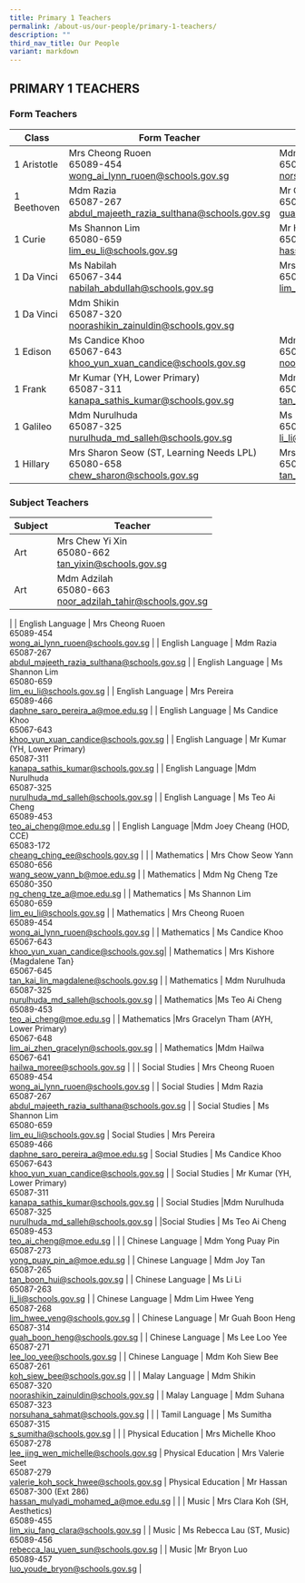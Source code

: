 ```yaml
---
title: Primary 1 Teachers
permalink: /about-us/our-people/primary-1-teachers/
description: ""
third_nav_title: Our People
variant: markdown
---
```

## PRIMARY 1 TEACHERS

### Form Teachers

| Class | Form Teacher | Form Teacher |
|---|---|---|
| 1 Aristotle | Mrs Cheong Ruoen <br>65089-454<br>[wong_ai_lynn_ruoen@schools.gov.sg](mailto:wong_ai_lynn_ruoen@schools.gov.sg) | Mdm Suhana<br>65087-323<br>[norsuhana_sahmat@schools.gov.sg](mailto:norsuhana_sahmat@schools.gov.sg) |
| 1 Beethoven | Mdm Razia<br>65087-267<br>[abdul_majeeth_razia_sulthana@schools.gov.sg](mailto:abdul_majeeth_razia_sulthana@schools.gov.sg) | Mr Guah Boon Heng<br>65087-314<br>[guah_boon_heng@schools.gov.sg](mailto:guah_boon_heng@schools.gov.sg) |
| 1 Curie |Ms Shannon Lim<br>65080-659<br>[lim_eu_li@schools.gov.sg](mailto:lim_eu_li@schools.gov.sg) | Mr Hassan<br>65087-300 (Ext 286)<br>[hassan_mulyadi_mohamed_a@moe.edu.sg](mailto:hassan_mulyadi_mohamed_a@moe.edu.sg) |
| 1 Da Vinci | Ms Nabilah<br>65067-344<br>[nabilah_abdullah@schools.gov.sg](mailto:nabilah_abdullah@schools.gov.sg) | Mrs Clara Koh (SH, Aesthetics)<br>65089-455<br>[lim_xiu_fang_clara@schools.gov.sg](mailto:lim_xiu_fang_clara@schools.gov.sg) |
| 1 Da Vinci | Mdm Shikin<br>65087-320<br>[noorashikin_zainuldin@schools.gov.sg](mailto:noorashikin_zainuldin@schools.gov.sg)
| 1 Edison | Ms Candice Khoo<br>65067-643<br>[khoo_yun_xuan_candice@schools.gov.sg](mailto:khoo_yun_xuan_candice@schools.gov.sg) | Mdm Adzilah<br>65080-663<br>[noor_adzilah_tahir@schools.gov.sg](mailto:noor_adzilah_tahir@schools.gov.sg) |
| 1 Frank |Mr Kumar (YH, Lower Primary)<br>65087-311<br>[kanapa_sathis_kumar@schools.gov.sg](mailto:kanapa_sathis_kumar@schools.gov.sg) | Mdm Joy Tan<br>65087-265<br>[tan_boon_hui@schools.gov.sg](mailto:tan_boon_hui@schools.gov.sg) |
| 1 Galileo | Mdm Nurulhuda<br>65087-325<br>[nurulhuda_md_salleh@schools.gov.sg](mailto:nurulhuda_md_salleh@schools.gov.sg)|Ms Li Li<br>65087-263<br>[li_li@schools.gov.sg](mailto:li_li@schools.gov.sg) |
| 1 Hillary |Mrs Sharon Seow (ST, Learning Needs LPL)<br>65080-658<br>[chew_sharon@schools.gov.sg](mailto:chew_sharon@schools.gov.sg) | Mrs Chew Yixin<br>65080-662<br>[tan_yixin@schools.gov.sg](mailto:tan_yixin@schools.gov.sg) |


### Subject Teachers

| Subject | Teacher |
|---|---|
| Art | Mrs Chew Yi Xin<br>65080-662<br>[tan\_yixin@schools.gov.sg](mailto:tan\_yixin@schools.gov.sg) |
| Art | Mdm Adzilah<br>65080-663<br>[noor_adzilah_tahir@schools.gov.sg](mailto:noor_adzilah_tahir@schools.gov.sg) 
|
| English Language | Mrs Cheong Ruoen <br>65089-454<br>[wong_ai_lynn_ruoen@schools.gov.sg](mailto:wong_ai_lynn_ruoen@schools.gov.sg) |
| English Language | Mdm Razia<br>65087-267<br>[abdul_majeeth_razia_sulthana@schools.gov.sg](mailto:abdul_majeeth_razia_sulthana@schools.gov.sg) |
| English Language | Ms Shannon Lim<br>65080-659<br>[lim_eu_li@schools.gov.sg](mailto:lim_eu_li@schools.gov.sg) |
| English Language | Mrs Pereira<br>65089-466<br>[daphne_saro_pereira_a@moe.edu.sg](mailto:daphne_saro_pereira_a@moe.edu.sg) |
| English Language | Ms Candice Khoo<br>65067-643<br>[khoo_yun_xuan_candice@schools.gov.sg](mailto:khoo_yun_xuan_candice@schools.gov.sg) |
| English Language | Mr Kumar (YH, Lower Primary)<br>65087-311<br>[kanapa_sathis_kumar@schools.gov.sg](mailto:kanapa_sathis_kumar@schools.gov.sg) |
| English Language |Mdm Nurulhuda<br>65087-325<br>[nurulhuda_md_salleh@schools.gov.sg](mailto:nurulhuda_md_salleh@schools.gov.sg) |
| English Language | Ms Teo Ai Cheng<br>65089-453<br> [teo_ai_cheng@moe.edu.sg](mailto:teo_ai_cheng@moe.edu.sg) | 
| English Language |Mdm Joey Cheang (HOD, CCE)<br>65083-172<br>[cheang_ching_ee@schools.gov.sg](mailto:cheang_ching_ee@schools.gov.sg) |
|
| Mathematics | Mrs Chow Seow Yann <br>65080-656<br>[wang_seow_yann_b@moe.edu.sg](mailto:wang_seow_yann_b@moe.edu.sg) |
| Mathematics | Mdm Ng Cheng Tze <br>65080-350<br>[ng_cheng_tze_a@moe.edu.sg](mailto:ng_cheng_tze_a@moe.edu.sg) |
| Mathematics | Ms Shannon Lim<br>65080-659<br>[lim_eu_li@schools.gov.sg](mailto:lim_eu_li@schools.gov.sg) |
| Mathematics | Mrs Cheong Ruoen<br>65089-454<br>[wong_ai_lynn_ruoen@schools.gov.sg](mailto:wong_ai_lynn_ruoen@schools.gov.sg) |
| Mathematics | Ms Candice Khoo<br>65067-643<br>[khoo_yun_xuan_candice@schools.gov.sg](mailto:khoo_yun_xuan_candice@schools.gov.sg)|
| Mathematics | Mrs Kishore {Magdalene Tan} <br>65067-645<br>[tan_kai_lin_magdalene@schools.gov.sg](mailto:tan_kai_lin_magdalene@schools.gov.sg) |
| Mathematics | Mdm Nurulhuda<br>65087-325<br>[nurulhuda_md_salleh@schools.gov.sg](mailto:nurulhuda_md_salleh@schools.gov.sg) |
| Mathematics |Ms Teo Ai Cheng <br>65089-453<br>[teo_ai_cheng@moe.edu.sg](mailto:teo_ai_cheng@moe.edu.sg) |
| Mathematics |Mrs Gracelyn Tham (AYH, Lower Primary)<br>65067-648<br>[lim_ai_zhen_gracelyn@schools.gov.sg](mailto:lim_ai_zhen_gracelyn@schools.gov.sg) |
| Mathematics |Mdm Hailwa <br>65067-641<br>[hailwa_moree@schools.gov.sg](mailto:hailwa_moree@schools.gov.sg) |
|
| Social Studies | Mrs Cheong Ruoen <br>65089-454<br>[wong_ai_lynn_ruoen@schools.gov.sg](mailto:wong_ai_lynn_ruoen@schools.gov.sg) |
| Social Studies | Mdm Razia<br>65087-267<br>[abdul_majeeth_razia_sulthana@schools.gov.sg](mailto:abdul_majeeth_razia_sulthana@schools.gov.sg) |
| Social Studies | Ms Shannon Lim<br>65080-659<br>[lim_eu_li@schools.gov.sg](mailto:lim_eu_li@schools.gov.sg) |
Social Studies | Mrs Pereira<br>65089-466<br>[daphne_saro_pereira_a@moe.edu.sg](mailto:daphne_saro_pereira_a@moe.edu.sg) |
Social Studies | Ms Candice Khoo<br>65067-643<br>[khoo_yun_xuan_candice@schools.gov.sg](mailto:khoo_yun_xuan_candice@schools.gov.sg) |
| Social Studies | Mr Kumar (YH, Lower Primary)<br>65087-311<br>[kanapa_sathis_kumar@schools.gov.sg](mailto:kanapa_sathis_kumar@schools.gov.sg) |
| Social Studies |Mdm Nurulhuda<br>65087-325<br>[nurulhuda_md_salleh@schools.gov.sg](mailto:nurulhuda_md_salleh@schools.gov.sg) |
|Social Studies | Ms Teo Ai Cheng<br>65089-453<br>[teo_ai_cheng@moe.edu.sg](mailto:nurulhuda_md_salleh@schools.gov.sg) |
|
| Chinese Language | Mdm Yong Puay Pin <br>65087-273<br>[yong_puay_pin_a@moe.edu.sg](mailto:yong_puay_pin_a@moe.edu.sg) |
| Chinese Language | Mdm Joy Tan <br>65087-265<br>[tan_boon_hui@schools.gov.sg](mailto:tan_boon_hui@schools.gov.sg) |
| Chinese Language | Ms Li Li<br>65087-263<br>[li_li@schools.gov.sg](mailto:li_li@schools.gov.sg) |
| Chinese Language | Mdm Lim Hwee Yeng <br>65087-268<br>[lim_hwee_yeng@schools.gov.sg](mailto:lim_hwee_yeng@schools.gov.sg) |
| Chinese Language | Mr Guah Boon Heng <br>65087-314<br>[guah_boon_heng@schools.gov.sg](mailto:guah_boon_heng@schools.gov.sg) |
| Chinese Language | Ms Lee Loo Yee <br>65087-271<br>[lee_loo_yee@schools.gov.sg](mailto:lee_loo_yee@schools.gov.sg) |
| Chinese Language | Mdm Koh Siew Bee <br>65087-261<br>[koh_siew_bee@schools.gov.sg](mailto:koh_siew_bee@schools.gov.sg) |
|
| Malay Language | Mdm Shikin <br>65087-320<br>[noorashikin_zainuldin@schools.gov.sg](mailto:noorashikin_zainuldin@schools.gov.sg) |
| Malay Language | Mdm Suhana<br>65087-323<br>[norsuhana_sahmat@schools.gov.sg](mailto:norsuhana_sahmat@schools.gov.sg)  |
|
| Tamil Language | Ms Sumitha <br>65087-315<br>[s_sumitha@schools.gov.sg](mailto:s_sumitha@schools.gov.sg) |
|
| Physical Education | Mrs Michelle Khoo <br>65087-278<br>[lee_jing_wen_michelle@schools.gov.sg](mailto:lee_jing_wen_michelle@schools.gov.sg) |
Physical Education | Mrs Valerie Seet <br>65087-279<br>[valerie_koh_sock_hwee@schools.gov.sg](mailto:valerie_koh_sock_hwee@schools.gov.sg) |
Physical Education |  Mr Hassan<br>65087-300 (Ext 286)<br>[hassan_mulyadi_mohamed_a@moe.edu.sg](mailto:hassan_mulyadi_mohamed_a@moe.edu.sg) |
|
| Music | Mrs Clara Koh (SH, Aesthetics)<br>65089-455<br>[lim_xiu_fang_clara@schools.gov.sg](mailto:lim_xiu_fang_clara@schools.gov.sg) |
| Music | Ms Rebecca Lau (ST, Music)<br>65089-456<br>[rebecca_lau_yuen_sun@schools.gov.sg](mailto:rebecca_lau_yuen_sun@schools.gov.sg) |
| Music |Mr Bryon Luo<br>65089-457<br>[luo_youde_bryon@schools.gov.sg](mailto:luo_youde_bryon@schools.gov.sg) |